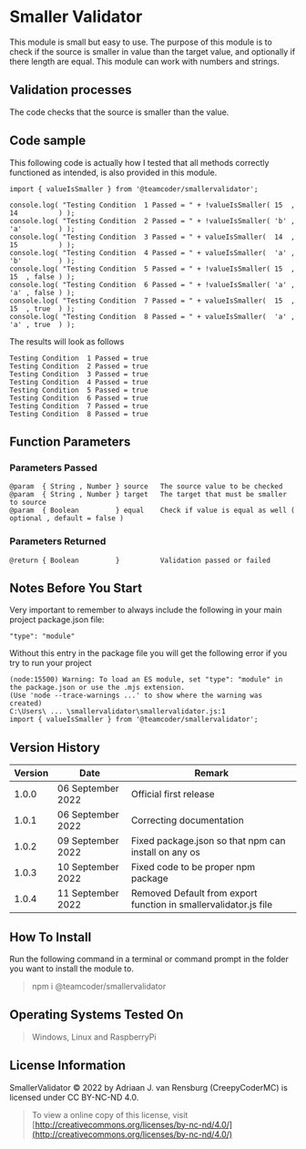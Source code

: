 # Smaller Validator
This module is small but easy to use. The purpose of this module is to check if the source is smaller in value than the target value, and optionally if there length are equal. This module can work with numbers and strings.
## Validation processes
The code checks that the source is smaller than the value.
## Code sample
This following code is actually how I tested that all methods correctly functioned as intended, is also provided in this module.
```
import { valueIsSmaller } from '@teamcoder/smallervalidator';

console.log( "Testing Condition  1 Passed = " + !valueIsSmaller( 15  , 14          ) );
console.log( "Testing Condition  2 Passed = " + !valueIsSmaller( 'b' , 'a'         ) );
console.log( "Testing Condition  3 Passed = " + valueIsSmaller(  14  , 15          ) );
console.log( "Testing Condition  4 Passed = " + valueIsSmaller(  'a' , 'b'         ) );
console.log( "Testing Condition  5 Passed = " + !valueIsSmaller( 15  , 15  , false ) );
console.log( "Testing Condition  6 Passed = " + !valueIsSmaller( 'a' , 'a' , false ) );
console.log( "Testing Condition  7 Passed = " + valueIsSmaller(  15  , 15  , true  ) );
console.log( "Testing Condition  8 Passed = " + valueIsSmaller(  'a' , 'a' , true  ) );
```
The results will look as follows
```
Testing Condition  1 Passed = true
Testing Condition  2 Passed = true
Testing Condition  3 Passed = true
Testing Condition  4 Passed = true
Testing Condition  5 Passed = true
Testing Condition  6 Passed = true
Testing Condition  7 Passed = true
Testing Condition  8 Passed = true
```
## Function Parameters
### Parameters Passed
```
@param  { String , Number } source   The source value to be checked
@param  { String , Number } target   The target that must be smaller to source
@param  { Boolean         } equal    Check if value is equal as well ( optional , default = false )
```
### Parameters Returned
```
@return { Boolean         }          Validation passed or failed
```
## Notes Before You Start
Very important to remember to always include the following in your main project package.json file:
```
"type": "module"
```
Without this entry in the package file you will get the following error if you try to run your project
```
(node:15500) Warning: To load an ES module, set "type": "module" in the package.json or use the .mjs extension.
(Use 'node --trace-warnings ...' to show where the warning was created)
C:\Users\ ... \smallervalidator\smallervalidator.js:1
import { valueIsSmaller } from '@teamcoder/smallervalidator';
```
## Version History
| Version  | Date                   | Remark                                                                                                |
|----------|------------------------|-------------------------------------------------------------------------------------------------------|
| 1.0.0    | 06 September 2022      | Official first release                                                                                |
| 1.0.1    | 06 September 2022      | Correcting documentation                                                                              |
| 1.0.2    | 09 September 2022      | Fixed package.json so that npm can install on any os                                                  |
| 1.0.3    | 10 September 2022      | Fixed code to be proper npm package                                                                   |
| 1.0.4    | 11 September 2022      | Removed Default from export function in smallervalidator.js file                                      |
## How To Install
Run the following command in a terminal or command prompt in the folder you want to install the module to.
> npm i @teamcoder/smallervalidator
## Operating Systems Tested On
>Windows, Linux and RaspberryPi
## License Information
SmallerValidator © 2022 by Adriaan J. van Rensburg (CreepyCoderMC) is licensed under CC BY-NC-ND 4.0.
> To view a online copy of this license, visit [http://creativecommons.org/licenses/by-nc-nd/4.0/](http://creativecommons.org/licenses/by-nc-nd/4.0/)